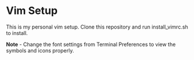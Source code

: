 # Vim Setup

This is my personal vim setup. Clone this repository and run install_vimrc.sh to install.

**Note** - Change the font settings from Terminal Preferences to view the symbols and icons properly.
